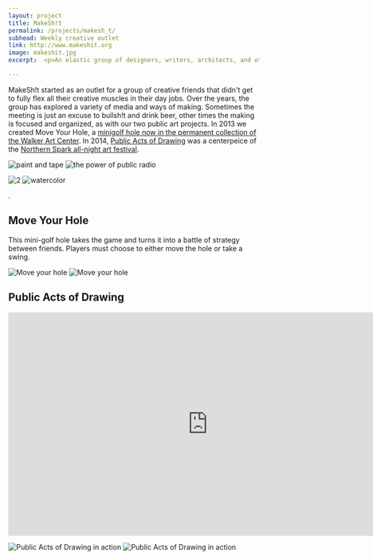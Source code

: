 ```yaml
---
layout: project
title: MakeSh!t
permalink: /projects/makesh_t/
subhead: Weekly creative outlet
link: http://www.makeshit.org
image: makeshit.jpg
excerpt:  <p>An elastic group of designers, writers, architects, and other creative pals meet weekly for a late-night sessions of creative <em>making</em>. Sometimes just an excuse to drink beer and doodle aimlessly or make noise, the collaboration has borne fruit into two public art projects.</p>

---
```


MakeSh!t started as an outlet for a group of creative friends that didn't get to fully flex all their creative muscles in their day jobs. Over the years, the group has explored a variety of media and ways of making. Sometimes the meeting is just an excuse to bullsh!t and drink beer, other times the making is focused and organized, as with our two public art projects. In 2013 we created Move Your Hole, a [minigolf hole now in the permanent collection of the Walker Art Center](http://www.walkerart.org/magazine/2013/walker-art-center-artist-mini-golf). In 2014, [Public Acts of Drawing](http://makeshit.org/public-acts-of-drawing) was a centerpeice of the [Northern Spark all-night art festival](http://northernspark.org/).

<!-- <img src='/images/ms/ms-print.jpg' srcset='/images/ms/ms-print-2x.jpg 2x' alt="MS!" /> -->

<img src='/images/ms/mao.jpg' srcset='/images/ms/mao-2x.jpg 2x' alt="paint and tape" class="up-1"/> <img src='/images/ms/public-radio.jpg' srcset='/images/ms/public-radio-2x.jpg 2x' alt="the power of public radio" class="up-2"/>

<img src='/images/ms/2.jpg' srcset='/images/ms/2-2x.jpg 2x' alt="2" class="up-1"/> <img src='/images/ms/watercolor.jpg' srcset='/images/ms/watercolor-2x.jpg 2x' alt="watercolor" class="up-2"/>


. 


## Move Your Hole

This mini-golf hole takes the game and turns it into a battle of strategy between friends. Players must choose to either move the hole or take a swing.

<img src='/images/ms/myh.jpg' alt="Move your hole" class="up-1"/> <img src='/images/ms/myh-jn.jpg' alt="Move your hole" class="up-2"/>


## Public Acts of Drawing


<div class='flex-video'>
<iframe src="https://player.vimeo.com/video/98007225?byline=0&portrait=0" width="800" height="448" frameborder="0" webkitallowfullscreen mozallowfullscreen allowfullscreen></iframe></div>


<img src='/images/ms/paod-action.jpg' srcset='/images/ms/paod-action-2x.jpg 2x' alt="Public Acts of Drawing in action" class="up-1"/> <img src='/images/ms/paod-wall.jpg' srcset='/images/ms/paod-wall-2x.jpg 2x' alt="Public Acts of Drawing in action" class="up-2"/>






